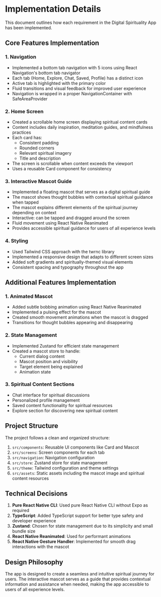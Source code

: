 # Implementation Details

This document outlines how each requirement in the Digital Spirituality App has been implemented.

## Core Features Implementation

### 1. Navigation
- Implemented a bottom tab navigation with 5 icons using React Navigation's bottom tab navigator
- Each tab (Home, Explore, Chat, Saved, Profile) has a distinct icon
- Active tab is highlighted with the primary color
- Fluid transitions and visual feedback for improved user experience
- Navigation is wrapped in a proper NavigationContainer with SafeAreaProvider

### 2. Home Screen
- Created a scrollable home screen displaying spiritual content cards
- Content includes daily inspiration, meditation guides, and mindfulness practices
- Each card has:
  - Consistent padding
  - Rounded corners
  - Relevant spiritual imagery
  - Title and description
- The screen is scrollable when content exceeds the viewport
- Uses a reusable Card component for consistency

### 3. Interactive Mascot Guide
- Implemented a floating mascot that serves as a digital spiritual guide
- The mascot shows thought bubbles with contextual spiritual guidance when tapped
- The mascot explains different elements of the spiritual journey depending on context
- Interactive: can be tapped and dragged around the screen
- Fluid movement using React Native Reanimated
- Provides accessible spiritual guidance for users of all experience levels

### 4. Styling
- Used Tailwind CSS approach with the twrnc library
- Implemented a responsive design that adapts to different screen sizes
- Added soft gradients and spiritually-themed visual elements
- Consistent spacing and typography throughout the app

## Additional Features Implementation

### 1. Animated Mascot
- Added subtle bobbing animation using React Native Reanimated
- Implemented a pulsing effect for the mascot
- Created smooth movement animations when the mascot is dragged
- Transitions for thought bubbles appearing and disappearing

### 2. State Management
- Implemented Zustand for efficient state management
- Created a mascot store to handle:
  - Current dialog content
  - Mascot position and visibility
  - Target element being explained
  - Animation state

### 3. Spiritual Content Sections
- Chat interface for spiritual discussions
- Personalized profile management
- Saved content functionality for spiritual resources
- Explore section for discovering new spiritual content

## Project Structure

The project follows a clean and organized structure:

1. `src/components`: Reusable UI components like Card and Mascot
2. `src/screens`: Screen components for each tab
3. `src/navigation`: Navigation configuration
4. `src/store`: Zustand store for state management
5. `src/theme`: Tailwind configuration and theme settings
6. `src/assets`: Static assets including the mascot image and spiritual content resources

## Technical Decisions

1. **Pure React Native CLI**: Used pure React Native CLI without Expo as required
2. **TypeScript**: Added TypeScript support for better type safety and developer experience
3. **Zustand**: Chosen for state management due to its simplicity and small bundle size
4. **React Native Reanimated**: Used for performant animations
5. **React Native Gesture Handler**: Implemented for smooth drag interactions with the mascot

## Design Philosophy

The app is designed to create a seamless and intuitive spiritual journey for users. The interactive mascot serves as a guide that provides contextual information and assistance when needed, making the app accessible to users of all experience levels.
